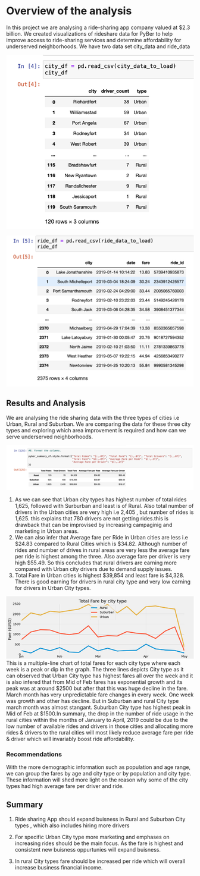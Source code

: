 # Overview of the analysis


In this project we are analysing a ride-sharing app company valued at $2.3 billion. We created visualizations of rideshare data for PyBer to help improve access to ride-sharing services and determine affordability for underserved neighborhoods. We have two data set city_data and ride_data 

![alt text](Resources/city_df.png)

![alt text](Resources/ride_df.png)

## Results and Analysis

We are analysing the ride sharing data with the three types of cities i.e Urban, Rural and Suburban. We are comparing the data for these three city types and exploring which area improvement is required and how can we serve underserved neighborhoods.

![alt text](Resources/Final_analysis1.png)

1. As we can see that Urban city types has highest number of total rides  1,625, followed with Surburban and least is of Rural. Also total number of drivers in the Urban cities are very high i.e 2,405 , but number of rides is 1,625. this explains that 780 drivers are not getting rides.this is drawback that can be improvised by increasing campaginig and marketing in Urban areas.
2. We can also infer that Average fare per Ride in Urban cities are less i.e $24.83 compared to Rural Cities which is $34.82. Although number of rides and number of drives in rural areas are very less the average fare per ride is highest among the three. Also average fare per driver is very high $55.49. So this concludes that rural drivers are earning more compared with Urban city drivers due to demand supply issues. 
3. Total Fare in Urban cities is highest $39,854 and least fare is $4,328. There is good earning for drivers in rural city type and very low earning for drivers in Urban City types.

![alt text](Resources/Pyber_fare_summary.png)
This is a multiple-line chart of total fares for each city type where each week is a peak or dip in the graph. The three lines depicts City type as it can observed that Urban City type has highest fares all over the week and it is also infered that from Mid of Feb fares has exponential growth and its peak was at around $2500 but after that this was huge decline in the fare. March month has very unpredictable fare changes in every week. One week was growth and other has decline. But in Suburban and rural City type march month was almost stangant. Suburban City type has highest peak in Mid of Feb at $1500.In summary, the drop in the number of ride usage in the rural cities within the months of January to April, 2019 could be due to the low number of available rides and drivers in those cities and allocating more rides & drivers to the rural cities will most likely reduce average fare per ride & driver which will invariably boost ride affordability.
### Recommendations
With the  more demographic information such as population and age range, we can group the fares by age and city type or by population and city type. These information will shed more light on the reason why some of the city types had high average fare per driver and ride.


## Summary

1. Ride sharing App should expand buisness in Rural and Suburban City types , which also includes hiring more drivers 

2. For specific Urban City type more marketing and emphases on increasing rides should be the main focus. As the fare is highest and consistent new buisness oppurtunies will expand buisness.

3. In rural City types fare should be increased per ride which will overall increase business financial income.


